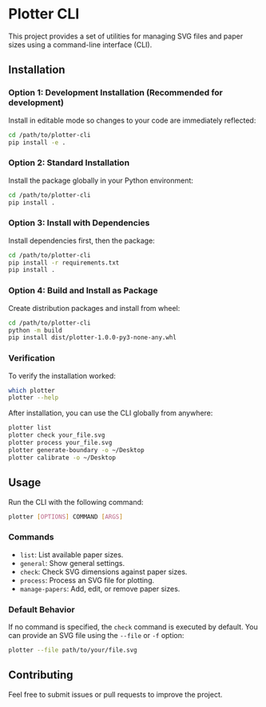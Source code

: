 # Plotter CLI

This project provides a set of utilities for managing SVG files and paper sizes using a command-line interface (CLI).

## Installation

### Option 1: Development Installation (Recommended for development)
Install in editable mode so changes to your code are immediately reflected:
```bash
cd /path/to/plotter-cli
pip install -e .
```

### Option 2: Standard Installation
Install the package globally in your Python environment:
```bash
cd /path/to/plotter-cli
pip install .
```

### Option 3: Install with Dependencies
Install dependencies first, then the package:
```bash
cd /path/to/plotter-cli
pip install -r requirements.txt
pip install .
```

### Option 4: Build and Install as Package
Create distribution packages and install from wheel:
```bash
cd /path/to/plotter-cli
python -m build
pip install dist/plotter-1.0.0-py3-none-any.whl
```

### Verification
To verify the installation worked:
```bash
which plotter
plotter --help
```

After installation, you can use the CLI globally from anywhere:
```bash
plotter list
plotter check your_file.svg
plotter process your_file.svg
plotter generate-boundary -o ~/Desktop
plotter calibrate -o ~/Desktop
```

## Usage

Run the CLI with the following command:
```bash
plotter [OPTIONS] COMMAND [ARGS]
```

### Commands

- `list`: List available paper sizes.
- `general`: Show general settings.
- `check`: Check SVG dimensions against paper sizes.
- `process`: Process an SVG file for plotting.
- `manage-papers`: Add, edit, or remove paper sizes.

### Default Behavior

If no command is specified, the `check` command is executed by default. You can provide an SVG file using the `--file` or `-f` option:
```bash
plotter --file path/to/your/file.svg
```

## Contributing

Feel free to submit issues or pull requests to improve the project.
